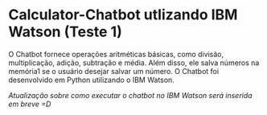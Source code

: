 # Calculator-Chatbot utlizando IBM Watson (Teste 1)
O Chatbot fornece operações aritméticas básicas, como divisão, multiplicação, adição, subtração e média. Além disso, ele salva números na memória1 se o usuário desejar salvar um número. O Chatbot foi desenvolvido em Python utilizando o IBM Watson.

_Atualização sobre como executar o chatbot no IBM Watson será inserida em breve =D_